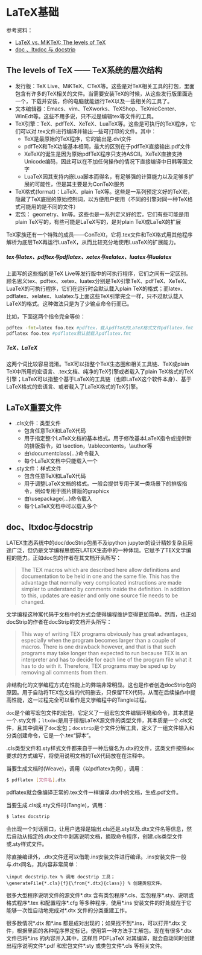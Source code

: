# LaTeX基础

参考资料：
* [LaTeX vs. MiKTeX: The levels of TeX](http://www.tug.org/levels.html)
* [doc 、ltxdoc 与 docstrip](https://www.latexstudio.net/hulatex/package/packagewrite.htm)

## The levels of TeX —— TeX系统的层次结构

* 发行版：TeX Live、MiKTeX、CTeX等。这些是对TeX相关工具的打包，里面包含有许多的TeX相关的文件。当需要安装TeX的时候，从这些发行版里面选一个，下载并安装，你的电脑就能运行TeX以及一些相关的工具了。
* 文本编辑器：Emacs、vim、TeXworks、TeXShop、TeXnicCenter、WinEdt等。这些不用多说，只不过是编辑tex等文件的工具。
* TeX引擎：TeX、pdfTeX、XeTeX、LuaTeX等。这些是可执行的TeX程序，它们可以对.tex文件进行编译并输出一些可打印的文件。其中：
  * TeX是最原始的TeX程序，它的输出是.dvi文件
  * pdfTeX和TeX功能基本相同，最大的区别在于pdfTeX直接输出.pdf文件
  * XeTeX的诞生是因为原始pdfTeX程序只支持ASCII。XeTeX直接支持Unicode编码，因此可以在不加任何操作的情况下直接编译中日韩等国文字
  * LuaTeX因其支持内嵌Lua脚本而得名，有足够强的计算能力以及足够多扩展的可能性，但是其主要是为ConTeXt服务
* TeX格式(format)：LaTeX、plain TeX等。这些是一系列预定义好的TeX宏，隐藏了TeX底层的原始控制词，以方便用户使用（不同的引擎对同一种TeX格式可能用的是不同的文件）
* 宏包： geometry、lm等。这些也是一系列定义好的宏，它们有些可能是用plain TeX写的，有些可能是LaTeX写的，是对plain TeX或LaTeX的扩展

TeX家族还有一个特殊的成员——ConTeXt，它将.tex文件和TeX格式用其他程序解析为底层TeX再运行LuaTeX，从而比较充分地使用LuaTeX的扩展能力。

##### tex与latex、pdftex与pdflatex、xetex与xelatex、luatex与lualatex

上面写的这些指的是TeX Live等发行版中的可执行程序，它们之间有一定区别。顾名思义tex、pdftex、xetex、luatex分别是TeX引擎TeX、pdfTeX、XeTeX、LuaTeX的可执行程序，它们在运行时会默认载入plain TeX的格式；而latex、pdflatex、xelatex、lualatex与上面这些TeX引擎完全一样，只不过默认载入LaTeX的格式。这种做法只是为了少输点命令行而已。

比如，下面这两个指令完全等价：
```sh
pdftex -fmt=latex foo.tex #pdftex，载入pdfTeX的LaTeX格式文件pdflatex.fmt
pdflatex foo.tex #pdflatex默认就载入pdflatex.fmt
```

##### TeX、LaTeX

这两个词比较容易混淆。TeX可以指整个TeX生态圈和相关工具链、TeX或plain TeX中所用的宏语言、.tex文档、纯净的TeX引擎或者载入了plain TeX格式的TeX引擎；LaTeX可以指整个基于LaTeX的工具链（也即LaTeX这个软件本身）、基于LaTeX格式的宏语言、或者载入了LaTeX格式的TeX引擎。

## LaTeX重要文件

* .cls文件：类型文件
  * 包含任意TeX和LaTeX代码
  * 用于指定整个LaTeX文档的基本格式。用于修改基本LaTeX指令或提供新的排版指令，如 \section，\tablecontents，\author等
  * 由\documentclass{...}命令载入
  * 每个LaTeX文档中只能载入一个
* .sty文件：样式文件
  * 包含任意TeX和LaTeX代码
  * 用于调整LaTeX文档的格式。一般会提供专用于某一类场景下的排版指令，例如专用于图片排版的graphicx
  * 由\usepackage{...}命令载入
  * 每个LaTeX文档中可以载入多个

## doc、ltxdoc与docstrip

LATEX生态系统中的doc/docStrip包虽不及ipython jupyter的设计精妙复杂且用途广泛，但仍是文学编程思想在LATEX生态中的一种体现。它赋予了TEX文学编程的能力。正如doc包的作者在其文档开头所写：

>The TEX macros which are described here allow definitions and documentation to be held in one and the same file. This has the advantage that normally very complicated instructions are made simpler to understand by comments inside the definition. In addition to this, updates are easier and only one source file needs to be changed. 

文学编程这种寓代码于文档中的方式会使得编程维护变得更加简单。然而，也正如docStrip的作者在docStrip的文档开头所写：

>This way of writing TEX programs obviously has great advantages, especially when the program becomes larger than a couple of macros. There is one drawback however, and that is that such programs may take longer than expected to run because TEX is an interpreter and has to decide for each line of the program file what it has to do with it. Therefore, TEX programs may be sped up by removing all comments from them. 

非结构化的文学编程方式在性能上的弊端非常明显。这也是作者创造docStrip包的原因。用于自动将TEX包文档的代码删去，只保留TEX代码，从而在后续操作中提高性能，这一过程完全可以看作是文学编程中的Tangle过程。

`doc`是个编写宏包文件的宏包，它定义了一组宏包文件编辑环境和命令，其本质是一个.sty文件；`ltxdoc`是用于排版LaTeX源文件的类型文件，其本质是一个.cls文件，且其中调用了`doc`宏包；`docstrip`是个文件分解工具，定义了一组文件输入和分类创建命令，它是一个.tex“脚本”。

.cls类型文件和.sty样式文件都来自于一种后缀名为.dtx的文件，这类文件按照`doc`要求的方式编写，将使用说明文档的TeX代码放在在注释中。

当要生成文档时(Weave)，调用（以pdflatex为例），调用：
```sh
$ pdflatex [文件名].dtx
```
pdflatex就会像编译正常的.tex文件一样编译.dtx中的文档，生成.pdf文件。

当要生成.cls或.sty文件时(Tangle)，调用：
```sh
$ latex docstrip
```
会出现一个对话窗口，让用户选择是输出.cls还是.sty以及.dtx文件名等信息，然后自动从指定的.dtx文件中剥离说明文档，摘取命令程序，创建.cls类型文件或.sty样式文件。

除直接编译外，.dtx文件还可以借助.ins安装文件进行编译。.ins安装文件一般与.dtx同名，其内容非常简单：
```TEX
\input docstrip.tex % 调用 docstrip 工具；
\generateFile{*.cls}{f}{\from{*.dtx}{class}} % 创建类包文件。
```
很多大型程序说明文件的源文件*.dtx 含有类包程序*.cls、宏包程序*.sty、说明或格式程序*.tex 和配置程序*.cfg 等多种程序，使用*.ins 安装文件的好处就在于它能够一次性自动地完成对*.dtx 文件的分类重建工作。

很多数情况*.dtx 和*.ins 都是成对出现的；如果找不到*.ins，可以打开*.dtx 文件，根据里面的各种程序界定标记，使用第一种方法手工解包。现在有很多*.dtx 文件已将*.ins 的内容并入其中，这样用 PDFLaTeX 对其编译，就会自动同时创建出程序说明文件*.pdf 和宏包文件*.sty 或类包文件*.cls 等相关文件。